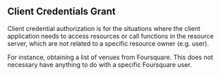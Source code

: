 ##  Client Credentials Grant

Client credential authorization is for the situations where the client application needs to access resources or call functions in the resource server, which are not related to a specific resource owner (e.g. user).

For instance, obtaining a list of venues from Foursquare.
This does not necessary have anything to do with a specific Foursquare user.

